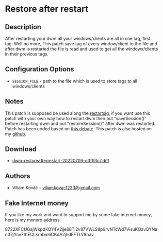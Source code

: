 Restore after restart
=====================

Description
-----------
After restarting your dwm all your windows/clients are all in one tag, first tag.
Well no more, This patch save tag of every window/client to the file and after dwm is restarted
the file is read and used to get all the windows/clients in their previous tags.

Configuration Options
---------------------
* `SESSION_FILE` - path to the file which is used to store tags to all windows/clients

Notes
-----
This patch is supposed be used along the [restartsig](../restartsig/index.md), if you want use this patch with your own 
way how to restart dwm then put "saveSession()" before restarting dwm and put "restoreSession()" after
dwm was restarted. 
Patch has been coded based on [this debate](https://bbs.archlinux.org/viewtopic.php?id=196975).
This patch is also hosted on my [github](https://github.com/ViliamKovac1223/dwm-ViliamKovac1223-build/tree/main/patches).

Download
--------
* [dwm-restoreafterrestart-20220709-d3f93c7.diff](dwm-restoreafterrestart-20220709-d3f93c7.diff)

Authors
-------
* Viliam Kováč - viliamkovac1223@gmail.com

Fake Internet money
-------------------
If you like my work and want to support me by some fake internet money, here is my monero address

8722XFCUGajWxpdKQY4V2ije88Ti2v97VWLS9p9rvNTcWd7VisuKQzvQYNan37jYnv7thECLkrnbm6CKdA2jhdFFTLV8nav
